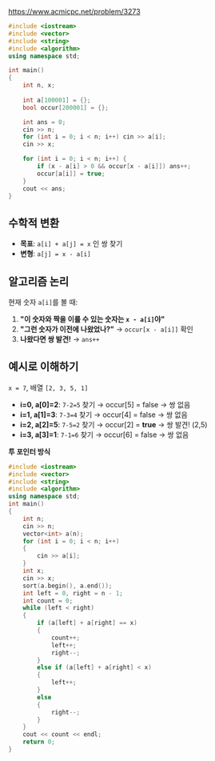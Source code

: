https://www.acmicpc.net/problem/3273

```cpp
#include <iostream>
#include <vector>
#include <string>
#include <algorithm>
using namespace std;

int main()
{
	int n, x;
	
	int a[100001] = {};
	bool occur[200001] = {};

	int ans = 0;
	cin >> n;
	for (int i = 0; i < n; i++) cin >> a[i];
	cin >> x;

	for (int i = 0; i < n; i++) {
		if (x - a[i] > 0 && occur[x - a[i]]) ans++;
		occur[a[i]] = true;
	}
	cout << ans;
}
```
## 수학적 변환

- **목표**: `a[i] + a[j] = x` 인 쌍 찾기
- **변형**: `a[j] = x - a[i]`

## 알고리즘 논리

현재 숫자 `a[i]`를 볼 때:

1. **"이 숫자와 짝을 이룰 수 있는 숫자는 `x - a[i]`야"**
2. **"그런 숫자가 이전에 나왔었나?"** → `occur[x - a[i]]` 확인
3. **나왔다면 쌍 발견!** → `ans++`

## 예시로 이해하기

`x = 7`, 배열 `[2, 3, 5, 1]`

- **i=0, a[0]=2**: `7-2=5` 찾기 → occur[5] = false → 쌍 없음
- **i=1, a[1]=3**: `7-3=4` 찾기 → occur[4] = false → 쌍 없음
- **i=2, a[2]=5**: `7-5=2` 찾기 → occur[2] = **true** → 쌍 발견! (2,5)
- **i=3, a[3]=1**: `7-1=6` 찾기 → occur[6] = false → 쌍 없음


**투 포인터 방식**

```cpp
#include <iostream>
#include <vector>
#include <string>
#include <algorithm>
using namespace std;
int main()
{
    int n;
    cin >> n;
    vector<int> a(n);
    for (int i = 0; i < n; i++)
    {
        cin >> a[i];
    }
    int x;
    cin >> x;
    sort(a.begin(), a.end());
    int left = 0, right = n - 1;
    int count = 0;
    while (left < right)
    {
        if (a[left] + a[right] == x)
        {
            count++;
            left++;
            right--;
        }
        else if (a[left] + a[right] < x)
        {
            left++;
        }
        else
        {
            right--;
        }
    }
    cout << count << endl;
    return 0;
}

```